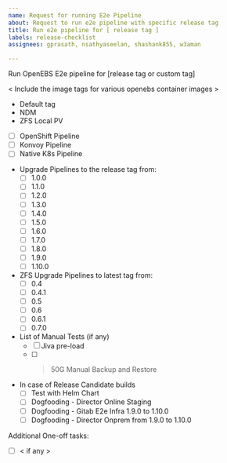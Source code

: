 ```yaml
---
name: Request for running E2e Pipeline
about: Request to run e2e pipeline with specific release tag
title: Run e2e pipeline for [ release tag ]
labels: release-checklist
assignees: gprasath, nsathyaseelan, shashank855, w3aman

---
```


Run OpenEBS E2e pipeline for [release tag or custom tag]

< Include the image tags for various openebs container images >
- Default tag 
- NDM 
- ZFS Local PV


- [ ] OpenShift Pipeline 
- [ ] Konvoy Pipeline 
- [ ] Native K8s Pipeline 
- Upgrade Pipelines to the release tag from: 
     - [ ]  1.0.0
     - [ ]  1.1.0
     - [ ]  1.2.0
     - [ ]  1.3.0
     - [ ]  1.4.0
     - [ ]  1.5.0
     - [ ]  1.6.0
     - [ ]  1.7.0
     - [ ]  1.8.0
     - [ ]  1.9.0
     - [ ]  1.10.0

- ZFS Upgrade Pipelines to latest tag from: 
     - [ ]  0.4
     - [ ]  0.4.1
     - [ ]  0.5
     - [ ]  0.6
     - [ ]  0.6.1
     - [ ]  0.7.0

- List of Manual Tests (if any) 
   - [ ] Jiva pre-load
   - [ ] > 50G Manual Backup and Restore

- In case of Release Candidate builds 
   - [ ] Test with Helm Chart
   - [ ] Dogfooding - Director Online Staging 
   - [ ] Dogfooding - Gitab E2e Infra 1.9.0 to 1.10.0
   - [ ] Dogfooding - Director Onprem from 1.9.0 to 1.10.0

Additional One-off tasks:
  - [ ] < if any >
